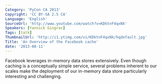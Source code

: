 ```yaml
---
Category: 'PyCon CA 2013'
Copyright: 'CC BY-SA 2.5 CA'
Language: 'English'
SourceUrl: 'http://www.youtube.com/watch?v=KDktnF4qxNk'
Speakers: [Yannick Gingras]
Tags: [talk]
ThumbnailUrl: 'http://i1.ytimg.com/vi/KDktnF4qxNk/hqdefault.jpg'
Title: 'An Overview of the Facebook cache'
date: '2013-08-11'
---
```

Facebook leverages in-memory data stores extensively.  Even though caching is a conceptually simple service, several problems inherent to our scales make the deployment of our in-memory data store particularly interesting and challenging.

